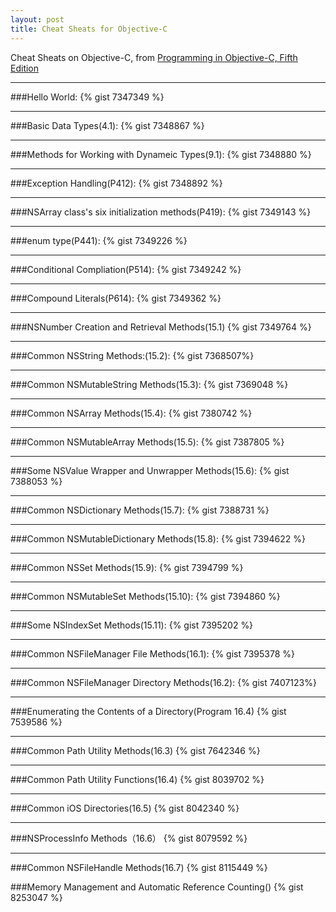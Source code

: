 ```yaml
---
layout: post
title: Cheat Sheats for Objective-C
---
```

Cheat Sheats on Objective-C, from [Programming in Objective-C, Fifth Edition](http://book.douban.com/subject/11622649/)

---

###Hello World:
{% gist 7347349 %}

---

###Basic Data Types(4.1):
{% gist 7348867 %}

---

###Methods for Working with Dynameic Types(9.1):
{% gist 7348880 %}

---

###Exception Handling(P412):
{% gist 7348892 %}

---

###NSArray class's six initialization methods(P419):
{% gist 7349143 %}

---

###enum type(P441):
{% gist 7349226 %}

---

###Conditional Compliation(P514):
{% gist 7349242 %}

---

###Compound Literals(P614):
{% gist 7349362 %}

---

###NSNumber Creation and Retrieval Methods(15.1)
{% gist 7349764 %}

---

###Common NSString Methods:(15.2):
{% gist 7368507%}

---

###Common NSMutableString Methods(15.3):
{% gist 7369048 %}

---

###Common NSArray Methods(15.4):
{% gist 7380742 %}

---

###Common NSMutableArray Methods(15.5):
{% gist 7387805 %}

---

###Some NSValue Wrapper and Unwrapper Methods(15.6):
{% gist 7388053 %}

---

###Common NSDictionary Methods(15.7):
{% gist 7388731 %}

---

###Common NSMutableDictionary Methods(15.8):
{% gist 7394622 %}

---

###Common NSSet Methods(15.9):
{% gist 7394799 %}

---

###Common NSMutableSet Methods(15.10):
{% gist 7394860 %}

---

###Some NSIndexSet Methods(15.11):
{% gist 7395202 %}

---

###Common NSFileManager File Methods(16.1):
{% gist 7395378 %}

---

###Common NSFileManager Directory Methods(16.2):
{% gist 7407123%}

---

###Enumerating the Contents of a Directory(Program 16.4)
{% gist 7539586 %}

---

###Common Path Utility Methods(16.3)
{% gist 7642346 %}

---

###Common Path Utility Functions(16.4)
{% gist 8039702 %}

---

###Common iOS Directories(16.5)
{% gist 8042340 %}

---

###NSProcessInfo Methods（16.6）
{% gist 8079592 %}

---

###Common NSFileHandle Methods(16.7)
{% gist 8115449 %}

###Memory Management and Automatic Reference Counting()
{% gist 8253047 %}